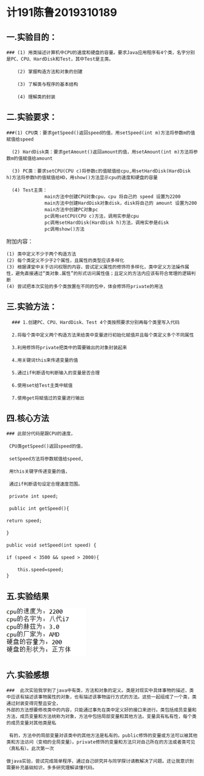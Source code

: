 # 计191陈鲁2019310189

## 一.实验目的：
    ### (1) 用类描述计算机中CPU的速度和硬盘的容量。要求Java应用程序有4个类，名字分别是PC、CPU、HardDisk和Test，其中Test是主类。
        
        (2) 掌握构造方法和对象的创建
        
        (3) 了解类与程序的基本结构
        
        (4) 理解类的封装

## 二.实验要求：
    ###(1) CPU类：要求getSpeed()返回speed的值，用setSpeed(int m)方法将参数m的值赋值给speed
      
      (2) HardDisk类：要求getAmount()返回amount的值，用setAmount(int m)方法将参数m的值赋值给amount
      
      (3) PC类：要求setCPU(CPU c)将参数c的值赋值给cpu,用setHardDisk(HardDisk h)方法将参数h的值赋值给HD，用show()方法显示cpu的速度和硬盘的容量
      
      (4) Test主类：
                  main方法中创建CPU对象cpu，cpu 将自己的 speed 设置为2200
                  main方法中创建HardDisk对象disk，disk将自己的 amount 设置为200
                  main方法中创建PC对象pc
                  pc调用setCPU(CPU c)方法，调用实参是cpu
                  pc调用setHardDisk(HardDisk h)方法，调用实参是disk
                  pc调用show()方法
附加内容：
    
    (1) 类中定义不少于两个构造方法
    (2) 每个类定义不少于2个属性，且属性的类型应该多样化
    (3) 根据课堂中关于访问权限的内容，尝试定义属性的修饰符多样化，类中定义方法操作属性，避免直接通过“类对象.属性”的形式访问属性值；且定义的方法内应该有符合常理的逻辑判断
    (4) 尝试把本次实验的多个类放置在不同的包中，体会修饰符private的用法

## 三.实验方法：
      ### 1.创建PC、CPU、HardDisk、Test 4个类按照要求分别再每个类里写入代码
       
      2.将每个类中定义两个构造方法来给类中变量进行初始化赋值并且每个类定义多个不同属性
      
      3.利用修饰符private把类中的需要输出的对象封装起来
      
      4.用关键词this来传递变量的值
      
      5.通过if判断语句判断输入的变量是否合理
      
      6.使用set给Test主类中赋值
      
      7.使用get将赋值过的变量进行输出
       
## 四.核心方法
 
    ### 此部分代码是跟CPU的速度，
     
     CPU类getSpeed()返回speed的值，
     
     setSpeed方法将参数赋值给speed,
     
     用this关键字传递变量的值，
     
     通过if判断语句设定合理速度范围。
     
     private int speed;
     
     public int getSpeed(){
     
    return speed;
    
    }

    public void setSpeed(int speed) {
    
    if (speed < 3500 && speed > 2000){
    
        this.speed=speed;
    }
     
 ## 五.实验结果
 ![i](https://github.com/Chenlu-191/Sec-CL/blob/main/1602088333(1).png)
 
 ## 六.实验感想
    ###  此次实验我学到了java中有类，方法和对象的定义。类是对现实中具体事物的描述，类中应该有描述该事物属性的对象，也有描述该事物运行方式的方法。这些一起组成了一个类，类通过封装变得完整且安全，    
    外部的方法想要修改类中的内容，只能通过事先在类中定义好的接口来进行。类包括成员变量和方法，成员变量和方法统称为对象，方法中包括局部变量和其他方法。变量具有私有性，每个类的成员变量对其他类是私
    
     有的，方法中的局部变量对该类中的其他方法是私有的。public修饰的变量或方法可以被其他类和方法访问（变相的全局变量）。private修饰的变量和方法只对自己所在的方法或者类可见（真私有）。此次第一次
  
    做java实验，尝试完成简单程序，通过自己研究并与同学探讨请教解决了问题。还让我意识到需要补充基础知识，多多研究理解读懂代码。

